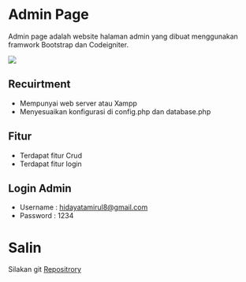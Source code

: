 # Admin Page
Admin page adalah website halaman admin yang dibuat menggunakan framwork Bootstrap dan Codeigniter.

![](https://i.ibb.co/jDbqsf2/admin-Page.png)

## Recuirtment
- Mempunyai web server atau Xampp
- Menyesuaikan konfigurasi di config.php dan database.php

## Fitur
- Terdapat fitur Crud
- Terdapat fitur login

## Login Admin
- Username : hidayatamirul8@gmail.com
- Password : 1234

# Salin
Silakan git [Repositrory](https://github.com/amirhdytt/adminPage.git)
